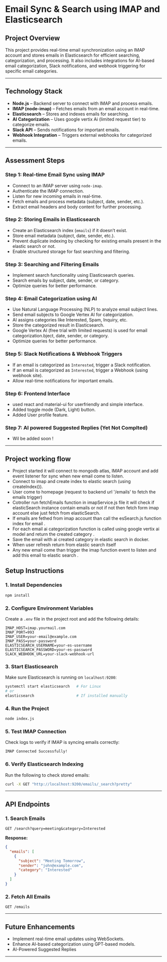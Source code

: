 # **Email Sync & Search using IMAP and Elasticsearch**

## **Project Overview**
This project provides real-time email synchronization using an IMAP account and stores emails in Elasticsearch for efficient searching, categorization, and processing. It also includes integrations for AI-based email categorization, Slack notifications, and webhook triggering for specific email categories.

---

## **Technology Stack**
- **Node.js** – Backend server to connect with IMAP and process emails.
- **IMAP (node-imap)** – Fetches emails from an email account in real-time.
- **Elasticsearch** – Stores and indexes emails for searching.
- **AI Categorization** – Uses google vertix Ai (limited request tier) to categorize emails.
- **Slack API** – Sends notifications for important emails.
- **Webhook Integration** – Triggers external webhooks for categorized emails.

---

## **Assessment Steps**

### **Step 1: Real-time Email Sync using IMAP**
- Connect to an IMAP server using `node-imap`.
- Authenticate the IMAP connection.
- Listen for new incoming emails in real-time.
- Fetch emails and process metadata (subject, date, sender, etc.).
- Extract email headers and body content for further processing.

### **Step 2: Storing Emails in Elasticsearch**
- Create an Elasticsearch index (`emails`) if it doesn’t exist.
- Store email metadata (subject, date, sender, etc.).
- Prevent duplicate indexing by checking for existing emails present in the elastic search or not.
- Enable structured storage for fast searching and filtering.

### **Step 3: Searching and Filtering Emails**
 - Implement search functionality using Elasticsearch queries.
 - Search emails by subject, date, sender, or category.
 - Optimize queries for better performance.

### **Step 4: Email Categorization using AI**
 - Use Natural Language Processing (NLP) to analyze email subject lines.
 - Send email subjects to Google Vertex AI for categorization.
 - AI assigns categories like Interested, Spam, Inquiry, etc.
 - Store the categorized result in Elasticsearch.
 - Google Vertex AI (free trial with limited requests) is used for email categorization.bject, date, sender, or category.
 - Optimize queries for better performance.

### **Step 5: Slack Notifications & Webhook Triggers**
- If an email is categorized as `Interested`, trigger a Slack notification.
- If an email is categorized as `Interested`, trigger a Webhook (using webhook site).
- Allow real-time notifications for important emails.

### **Step 6: Frontend Interface**
- used react and material-ui for userfriendly and simple interface.
- Added toggle mode (Dark, Light) button.
- Added User profile feature.

### **Step 7: AI powered Suggested Replies (Yet Not Complted)**
- Wil be added soon !

---

## **Project working flow**
- Project started it will connect to mongodb atlas, IMAP account and add event listener for sync when new email come to listen.
- Connect to imap and create index to elastic search (using createIndex()).
- User come to homepage (request to backend url  '/emails' to fetch the emails trigger)
- Cotroller run fetchEmails function in imapService.js file it will check if elasticSearch instance contain emails or not if not then fetch form imap account else just fetch from elasticSearch.
- If emails are fethed from imap account than call the esSearch.js function index for email .
- For each email ai categorization function is called using google vertix ai model and return the created category .
- Save the email with ai created category in elastic search in docker.
- When user refresh return from elastic search itself
- Any new email come than trigger the imap function event to listen and add this email to elastic search .

## **Setup Instructions**

### **1. Install Dependencies**
```bash
npm install
```

### **2. Configure Environment Variables**
Create a `.env` file in the project root and add the following details:
```env
IMAP_HOST=imap.yourmail.com
IMAP_PORT=993
IMAP_USER=your-email@example.com
IMAP_PASS=your-password
ELASTICSEARCH_USERNAME=your-es-username
ELASTICSEARCH_PASSWORD=your-es-password
SLACK_WEBHOOK_URL=your-slack-webhook-url
```

### **3. Start Elasticsearch**
Make sure Elasticsearch is running on `localhost:9200`:
```bash
systemctl start elasticsearch   # For Linux
# or
elasticsearch                   # If installed manually
```

### **4. Run the Project**
```bash
node index.js
```

### **5. Test IMAP Connection**
Check logs to verify if IMAP is syncing emails correctly:
```bash
IMAP Connected Successfully!
```

### **6. Verify Elasticsearch Indexing**
Run the following to check stored emails:
```bash
curl -X GET "http://localhost:9200/emails/_search?pretty"
```

---

## **API Endpoints**

### **1. Search Emails**
```http
GET /search?query=meeting&category=Interested
```
**Response:**
```json
{
  "emails": [
    {
      "subject": "Meeting Tomorrow",
      "sender": "john@example.com",
      "category": "Interested"
    }
  ]
}
```

### **2. Fetch All Emails**
```http
GET /emails
```

---

## **Future Enhancements**
- Implement real-time email updates using WebSockets.
- Enhance AI-based categorization using GPT-based models.
- AI-Powered Suggested Replies
---
